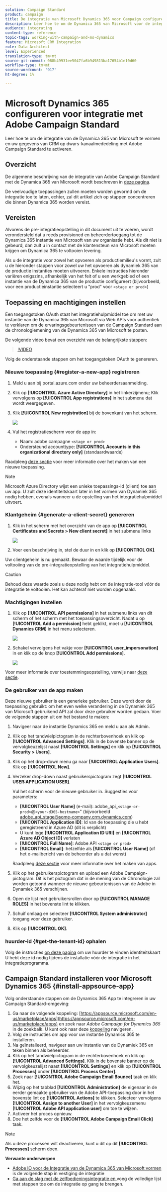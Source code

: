 ```yaml
---
solution: Campaign Standard
product: campaign
title: De integratie van Microsoft Dynamics 365 voor Campaign configureren
description: Leer hoe te om de Dynamica 365 van Microsoft voor de integratie van de Campagne te vormen.
audience: integrating
content-type: reference
topic-tags: working-with-campaign-and-ms-dynamics
feature: Microsoft CRM Integration
role: Data Architect
level: Experienced
translation-type: tm+mt
source-git-commit: 088b49931ee5047fa6b949813ba17654b1e10d60
workflow-type: tm+mt
source-wordcount: '917'
ht-degree: 1%

---
```



# Microsoft Dynamics 365 configureren voor integratie met Adobe Campaign Standard

Leer hoe te om de integratie van de Dynamica 365 van Microsoft te vormen en uw gegevens van CRM op dwars-kanaalmededeling met Adobe Campaign Standard te activeren.

## Overzicht

De algemene beschrijving van de integratie van Adobe Campaign Standard met de Dynamica 365 van Microsoft wordt beschreven in [deze pagina](../../integrating/using/d365-acs-get-started.md).

De veelvoudige toepassingen zullen moeten worden gevormd om de integratie toe te laten, echter, zal dit artikel zich op stappen concentreren die binnen Dynamica 365 worden vereist.

## Vereisten

Alvorens de pre-integratieopstelling in dit document uit te voeren, wordt verondersteld dat u reeds provisioned en beheerdertoegang tot de Dynamica 365 instantie van Microsoft van uw organisatie hebt.  Als dit niet is gebeurd, dan zult u in contact met de klantensteun van Microsoft moeten krijgen om Dynamica 365 te voltooien levering.

Als u de integratie voor zowel het opvoeren als productiemilieu&#39;s vormt, zult u de hieronder stappen voor zowel uw het opvoeren als dynamiek 365 van de productie instanties moeten uitvoeren. Enkele instructies hieronder variëren enigszins, afhankelijk van het feit of u een werkgebied of een instantie van de Dynamica 365 van de productie configureert (bijvoorbeeld, voor een productieinstantie selecteert u &quot;prod&quot; voor `<stage or prod>`)

## Toepassing en machtigingen instellen

Een toegangstoken OAuth staat het integratiehulpmiddel toe om met uw instantie van de Dynamica 365 van Microsoft via Web APIs voor authentiek te verklaren om de ervaringsgebeurtenissen van de Campaign Standard aan de chronologiemening van de Dynamica 365 van Microsoft te posten.

De volgende video bevat een overzicht van de belangrijkste stappen:

>[!VIDEO](https://video.tv.adobe.com/v/27637)

Volg de onderstaande stappen om het toegangstoken OAuth te genereren.

### Nieuwe toepassing {#register-a-new-app} registreren

1. Meld u aan bij portal.azure.com onder uw beheerdersaanmelding.

1. Klik op **[!UICONTROL Azure Active Directory]** in het linkerzijmenu; Klik vervolgens op **[!UICONTROL App registrations]** in het submenu dat wordt weergegeven.

1. Klik **[!UICONTROL New registration]** bij de bovenkant van het scherm.

   ![](assets/do-not-localize/MSdynACSIntegration-7.png)

1. Vul het registratiescherm voor de app in:

   * Naam: adobe campagne `<stage or prod>`
   * Ondersteund accounttype: **[!UICONTROL Accounts in this organizational directory only]** (standaardwaarde)

Raadpleeg [deze sectie](https://docs.microsoft.com/en-us/azure/active-directory/develop/quickstart-register-app) voor meer informatie over het maken van een nieuwe toepassing.

>[!NOTE]
>
>Microsoft Azure Directory wijst een unieke toepassings-id (client) toe aan uw app. U zult deze identiteitskaart later in het vormen van Dynamiek 365 nodig hebben, evenals wanneer u de opstelling van het integratiehulpmiddel uitvoert.

### Klantgeheim {#generate-a-client-secret} genereren

1. Klik in het scherm met het overzicht van de app op **[!UICONTROL Certificates and Secrets > New client secret]** in het submenu links

   ![](assets/do-not-localize/MSdynACSIntegration-8.png)

1. Voer een beschrijving in, stel de duur in en klik op **[!UICONTROL OK]**.

Uw clientgeheim is nu gemaakt. Bewaar de waarde tijdelijk voor de voltooiing van de pre-integratieopstelling van het integratiehulpmiddel.

>[!CAUTION]
>
>Behoud deze waarde zoals u deze nodig hebt om de integratie-tool vóór de integratie te voltooien. Het kan achteraf niet worden opgehaald.


### Machtigingen instellen

1. Klik op **[!UICONTROL API permissions]** in het submenu links van dit scherm of het scherm met het toepassingsoverzicht.  Nadat u op **[!UICONTROL Add a permission]** hebt geklikt, moet u **[!UICONTROL Dynamics CRM]** in het menu selecteren.

   ![](assets/do-not-localize/MSdynACSIntegration-9.png)

1. Schakel vervolgens het vakje voor **[!UICONTROL user_impersonation]** in en klik op de knop **[!UICONTROL Add permissions]**.

   ![](assets/do-not-localize/MSdynACSIntegration-10.png)

Voor meer informatie over toestemmingsopstelling, verwijs naar [deze sectie](https://docs.microsoft.com/en-us/azure/active-directory/develop/quickstart-configure-app-access-web-apis#add-permissions-to-access-web-apis).

### De gebruiker van de app maken

Deze nieuwe gebruiker is een generieke gebruiker. Deze wordt door de toepassing gebruikt: om het even welke verandering in de Dynamiek 365 van Microsoft gebruikend API zal door deze gebruiker worden gedaan. Voer de volgende stappen uit om het bestand te maken:

1. Navigeer naar de instantie Dynamics 365 en meld u aan als Admin.

1. Klik op het tandwielpictogram in de rechterbovenhoek en klik op **[!UICONTROL Advanced Settings]**. Klik in de bovenste banner op de vervolgkeuzelijst naast **[!UICONTROL Settings]** en klik op **[!UICONTROL Security > Users]**.

1. Klik op het drop-down menu ga naar **[!UICONTROL Application Users]**. Klik op **[!UICONTROL New]**.

1. Verzeker drop-down naast gebruikerspictogram zegt **[!UICONTROL USER:APPLICATION USER]**.

   Vul het scherm voor de nieuwe gebruiker in.  Suggesties voor parameters:

   * **[!UICONTROL User Name]** (e-mail): adobe_api_`<stage-or-prod>`@`<your-d365-hostname>`&quot; (bijvoorbeeld adobe_api_stage@some-company.crm.dynamics.com)
   * **[!UICONTROL Application ID]**: Id van de toepassing die u hebt geregistreerd in Azure AD (dit is verplicht)
   * U kunt lege **[!UICONTROL Application ID URI]** en **[!UICONTROL Azure AD Object ID]** verlaten
   * **[!UICONTROL Full Name]**: Adobe API  `<stage or prod>`
   * **[!UICONTROL Email]**: hetzelfde als  **[!UICONTROL User Name]** (of het e-mailbericht van de beheerder als u dat wenst)

   Raadpleeg [deze sectie](https://docs.microsoft.com/en-gb/power-platform/admin/create-users-assign-online-security-roles#create-an-application-user) voor meer informatie over het maken van apps.

1. Klik op het gebruikerspictogram en upload een Adobe Campaign-pictogram. Dit is het pictogram dat in de mening van de Chronologie zal worden getoond wanneer de nieuwe gebeurtenissen van de Adobe in Dynamiek 365 verschijnen.

1. Open de lijst met gebruikersrollen door op **[!UICONTROL MANAGE ROLES]** in het bovenste lint te klikken.

1. Schuif omlaag en selecteer **[!UICONTROL System administrator]** toegang voor deze gebruiker.

1. Klik op **[!UICONTROL OK]**.

### huurder-id {#get-the-tenant-id} ophalen

Volg de instructies [op deze pagina](https://docs.microsoft.com/en-us/onedrive/find-your-office-365-tenant-id) om uw huurder te vinden identiteitskaart  U hebt deze id nodig tijdens de installatie vóór de integratie in het integratieprogramma.

## Campaign Standard installeren voor Microsoft Dynamics 365 {#install-appsource-app}

Volg onderstaande stappen om de Dynamics 365 App te integreren in uw Campaign Standard-omgeving:

1. Ga naar de volgende koppeling: [https://appsource.microsoft.com/en-us/marketplace/apps](https://appsource.microsoft.com/en-us/marketplace/apps) en zoek naar _Adobe Campaign for Dynamics 365_ in de zoekbalk.
U kunt ook naar deze [koppeling](https://appsource.microsoft.com/en-us/product/dynamics-365/adobecampaign.re4snj-a4n7-5t6y-a14br-d5d1b?flightCodes=adobesignhide&amp;tab=Overview) navigeren.
1. Volg de instructies om app voor uw instantie Dynamics 365 te installeren.
1. Na geïnstalleerd, navigeer aan uw instantie van de Dynamiek 365 en teken binnen als beheerder.
1. Klik op het tandwielpictogram in de rechterbovenhoek en klik op **[!UICONTROL Advanced Settings]**. Klik in de bovenste banner op de vervolgkeuzelijst naast **[!UICONTROL Settings]** en klik op **[!UICONTROL Processes]** onder **[!UICONTROL Process Center]**.
1. Zoek naar **[!UICONTROL Adobe Campaign Email Bounce]** taak en klik het.
1. Wijzig op het tabblad **[!UICONTROL Administration]** de eigenaar in de eerder gemaakte gebruiker van de Adobe API-toepassing door in het bovenste lint op **[!UICONTROL Actions]** te klikken. Selecteer vervolgens **[!UICONTROL Assign to another User]** in het vervolgkeuzemenu **[!UICONTROL Adobe API application user]** om toe te wijzen.
1. Activeer het proces opnieuw.
1. Doe het zelfde voor de **[!UICONTROL Adobe Campaign Email Click]** taak.

>[!NOTE]
>
>Als u deze processen wilt deactiveren, kunt u dit op dit **[!UICONTROL Processes]** scherm doen.

**Verwante onderwerpen**

* [Adobe IO voor de Integratie van de Dynamica 365 van Microsoft vormen ](../../integrating/using/d365-acs-configure-adobe-io.md) is de volgende stap in vestiging de integratie
* [Ga aan de slag met de zelfbedieningsintegratie en ](../../integrating/using/d365-acs-self-service-app-quick-start-guide.md) voeg de volledige lijst met stappen toe om de integratie op gang te brengen.
